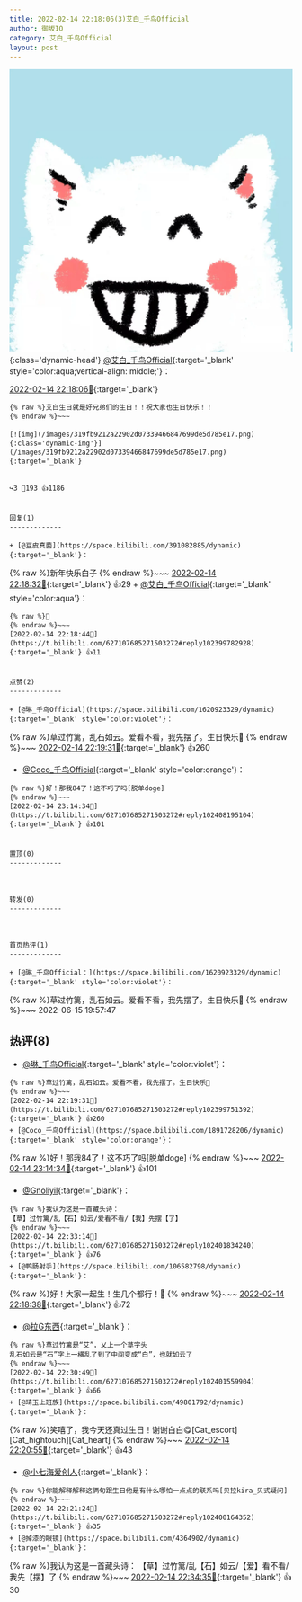 ```yaml
---
title: 2022-02-14 22:18:06(3)艾白_千鸟Official
author: 御坂IO
category: 艾白_千鸟Official
layout: post
---
```


![img](/images/9ae8b9445fd0665cc014d9080156a45271be73c6.jpg){:class='dynamic-head'}
[@艾白_千鸟Official](https://space.bilibili.com/334537711/dynamic){:target='_blank' style='color:aqua;vertical-align: middle;'}：

[2022-02-14 22:18:06🔗](https://t.bilibili.com/627107685271503272){:target='_blank'}

~~~
{% raw %}艾白生日就是好兄弟们的生日！！祝大家也生日快乐！！
{% endraw %}~~~

[![img](/images/319fb9212a22902d07339466847699de5d785e17.png){:class='dynamic-img'}](/images/319fb9212a22902d07339466847699de5d785e17.png){:target='_blank'}


↪️3 💬193 👍1186


回复(1)
-------------

+ [@豆皮真菌](https://space.bilibili.com/391082885/dynamic){:target='_blank'}：
~~~
{% raw %}新年快乐白子
{% endraw %}~~~
[2022-02-14 22:18:32🔗](https://t.bilibili.com/627107685271503272#reply102399774448){:target='_blank'} 👍29
    + [@艾白_千鸟Official](https://space.bilibili.com/334537711/dynamic){:target='_blank' style='color:aqua'}：
~~~
{% raw %}🐷
{% endraw %}~~~
[2022-02-14 22:18:44🔗](https://t.bilibili.com/627107685271503272#reply102399782928){:target='_blank'} 👍11


点赞(2)
-------------

+ [@琳_千鸟Official](https://space.bilibili.com/1620923329/dynamic){:target='_blank' style='color:violet'}：
~~~
{% raw %}草过竹篱，乱石如云。爱看不看，我先摆了。生日快乐🎊
{% endraw %}~~~
[2022-02-14 22:19:31🔗](https://t.bilibili.com/627107685271503272#reply102399751392){:target='_blank'} 👍260
+ [@Coco_千鸟Official](https://space.bilibili.com/1891728206/dynamic){:target='_blank' style='color:orange'}：
~~~
{% raw %}好！那我84了！这不巧了吗[脱单doge]
{% endraw %}~~~
[2022-02-14 23:14:34🔗](https://t.bilibili.com/627107685271503272#reply102408195104){:target='_blank'} 👍101


置顶(0)
-------------



转发(0)
-------------



首页热评(1)
-------------

+ [@琳_千鸟Official：](https://space.bilibili.com/1620923329/dynamic){:target='_blank' style='color:violet'}：
~~~
{% raw %}草过竹篱，乱石如云。爱看不看，我先摆了。生日快乐🎊
{% endraw %}~~~
2022-06-15 19:57:47


热评(8)
-------------

+ [@琳_千鸟Official](https://space.bilibili.com/1620923329/dynamic){:target='_blank' style='color:violet'}：
~~~
{% raw %}草过竹篱，乱石如云。爱看不看，我先摆了。生日快乐🎊
{% endraw %}~~~
[2022-02-14 22:19:31🔗](https://t.bilibili.com/627107685271503272#reply102399751392){:target='_blank'} 👍260
+ [@Coco_千鸟Official](https://space.bilibili.com/1891728206/dynamic){:target='_blank' style='color:orange'}：
~~~
{% raw %}好！那我84了！这不巧了吗[脱单doge]
{% endraw %}~~~
[2022-02-14 23:14:34🔗](https://t.bilibili.com/627107685271503272#reply102408195104){:target='_blank'} 👍101
+ [@Gnoliyil](https://space.bilibili.com/7119/dynamic){:target='_blank'}：
~~~
{% raw %}我认为这是一首藏头诗：
【草】过竹篱/乱【石】如云/爱看不看/【我】先摆【了】
{% endraw %}~~~
[2022-02-14 22:33:14🔗](https://t.bilibili.com/627107685271503272#reply102401834240){:target='_blank'} 👍76
+ [@鸭肠射手](https://space.bilibili.com/106582798/dynamic){:target='_blank'}：
~~~
{% raw %}好！大家一起生！生几个都行！🎉
{% endraw %}~~~
[2022-02-14 22:18:38🔗](https://t.bilibili.com/627107685271503272#reply102399664000){:target='_blank'} 👍72
+ [@拉G东西](https://space.bilibili.com/6795231/dynamic){:target='_blank'}：
~~~
{% raw %}草过竹篱是“艾”，乂上一个草字头
乱石如云是“石”字上一横乱了到了中间变成“白”，也就如云了
{% endraw %}~~~
[2022-02-14 22:30:49🔗](https://t.bilibili.com/627107685271503272#reply102401559904){:target='_blank'} 👍66
+ [@琦玉上班族](https://space.bilibili.com/49801792/dynamic){:target='_blank'}：
~~~
{% raw %}笑嘻了，我今天还真过生日！谢谢白白😋[Cat_escort][Cat_hightouch][Cat_heart]
{% endraw %}~~~
[2022-02-14 22:20:55🔗](https://t.bilibili.com/627107685271503272#reply102400044576){:target='_blank'} 👍43
+ [@小七海爱创人](https://space.bilibili.com/12072645/dynamic){:target='_blank'}：
~~~
{% raw %}你能解释解释这俩句跟生日他是有什么哪怕一点点的联系吗[贝拉kira_贝式疑问]
{% endraw %}~~~
[2022-02-14 22:21:24🔗](https://t.bilibili.com/627107685271503272#reply102400164352){:target='_blank'} 👍35
+ [@掉漆的眼镜](https://space.bilibili.com/4364902/dynamic){:target='_blank'}：
~~~
{% raw %}我认为这是一首藏头诗：
【草】过竹篱/乱【石】如云/【爱】看不看/我先【摆】了
{% endraw %}~~~
[2022-02-14 22:34:35🔗](https://t.bilibili.com/627107685271503272#reply102402099920){:target='_blank'} 👍30


